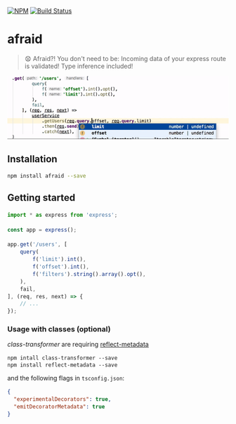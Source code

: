 [![NPM](https://img.shields.io/npm/v/afraid.svg)](https://www.npmjs.com/package/afraid)
[![Build Status](https://travis-ci.org/RobinBuschmann/afraid.svg?branch=master)](https://travis-ci.org/RobinBuschmann/afraid)

# afraid
> 😧 Afraid?! You don't need to be: Incoming data  of your express route is validated!
Type inference included!

![](https://github.com/RobinBuschmann/afraid/raw/master/demos/demo.gif)

## Installation
```bash
npm install afraid --save
```

## Getting started
```typescript
import * as express from 'express';

const app = express();

app.get('/users', [
    query(
        f('limit').int(),
        f('offset').int(),
        f('filters').string().array().opt(),
    ),
    fail,
], (req, res, next) => {
    // ...
});
```

### Usage with classes (optional)

*class-transformer* are requiring [reflect-metadata](https://www.npmjs.com/package/reflect-metadata)
```
npm intall class-transformer --save
npm install reflect-metadata --save
```
and the following flags in `tsconfig.json`:
```json
{
  "experimentalDecorators": true,
  "emitDecoratorMetadata": true
}
```
